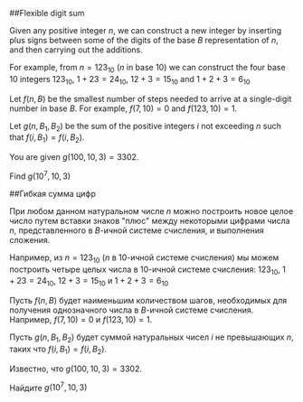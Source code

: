##Flexible digit sum


Given any positive integer $n$, we can construct a new integer by inserting plus signs between some of the digits of the base $B$ representation of $n$, and then carrying out the additions.


For example, from $n=123_{10}$  ($n$ in base 10) we can construct the four base 10 integers $123_{10}$,  $1+23=24_{10}$, $12+3=15_{10}$ and $1+2+3=6_{10}$


Let $f(n,B)$  be the smallest number of steps needed to arrive at a single-digit number in base $B$. For example, $f(7,10)=0$ and $f(123,10)=1$.


Let $g(n,B_1,B_2)$ be the sum of the positive integers $i$ not exceeding $n$ such that $f(i,B_1)=f(i,B_2)$.


You are given $g(100,10,3)=3302$. 


Find $g(10^7,10,3)$

##Гибкая сумма цифр


При любом данном натуральном числе $n$ можно построить новое целое число путем вставки знаков "плюс" между некоторыми цифрами числа $n$, представленного в $B$-ичной системе счисления, и выполнения сложения.


Например, из $n=123_{10}$ ($n$ в 10-ичной системе счисления) мы можем построить четыре целых числа в 10-ичной системе счисления: $123_{10}$, $1+23=24_{10}$, $12+3=15_{10}$ и $1+2+3=6_{10}$


Пусть $f(n,B)$ будет наименьшим количеством шагов, необходимых для получения однозначного числа в $B$-ичной системе счисления. Например, $f(7,10)=0$ и $f(123,10)=1$.


Пусть $g(n,B_1,B_2)$ будет суммой натуральных чисел $i$ не превышающих $n$, таких что $f(i,B_1)=f(i,B_2)$.


Известно, что $g(100,10,3)=3302$. 


Найдите $g(10^7,10,3)$

